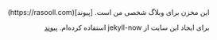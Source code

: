 <div dir="rtl" align="right">
این مخزن برای وبلاگ شخصی من است. [پیوند](https://rasooll.com)

برای ایجاد این سایت از jekyll-now استفاده کرده‌ام.  [پیوند](https://github.com/rasoolsf/jekyll-now)
</div>
